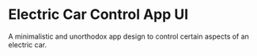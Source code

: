 # Electric Car Control App UI

A minimalistic and unorthodox app design to control certain aspects of an electric car. 